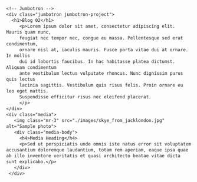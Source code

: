     <!-- Jumbotron -->
    <div class="jumbotron jumbotron-project">
      <h1>Blog 02</h1>
         <p>Lorem ipsum dolor sit amet, consectetur adipiscing elit. Mauris quam nunc, 
         feugiat nec tempor nec, congue eu massa. Pellentesque sed erat condimentum, 
         ornare nisl at, iaculis mauris. Fusce porta vitae dui at ornare. In mollis 
         dui id lobortis faucibus. In hac habitasse platea dictumst. Aliquam condimentum 
         ante vestibulum lectus vulputate rhoncus. Nunc dignissim purus quis lectus 
         lacinia sagittis. Vestibulum quis risus felis. Proin ornare eu leo eget mattis. 
         Suspendisse efficitur risus nec eleifend placerat. 
         </p>
    </div>
    <div class="media">
       <img class="mr-3" src="./images/skye_from_jacklondon.jpg" alt="Sample photo">
       <div class="media-body">
         <h4>Media Heading</h4>
         <p>Sed ut perspiciatis unde omnis iste natus error sit voluptatem accusantium doloremque laudantium, totam rem aperiam, eaque ipsa quae ab illo inventore veritatis et quasi architecto beatae vitae dicta sunt explicabo.</p>
       </div>
     </div>
     